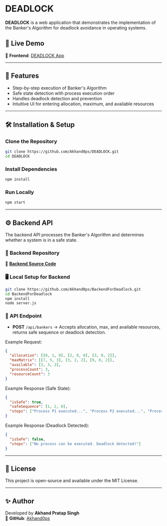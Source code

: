 # DEADLOCK

**DEADLOCK** is a web application that demonstrates the implementation of the Banker's Algorithm for deadlock avoidance in operating systems.

## 🚀 Live Demo

🔗 **Frontend**: [DEADLOCK App](https://deadlock-mu.vercel.app/index.html)  

---

## 📌 Features
- Step-by-step execution of Banker's Algorithm
- Safe state detection with process execution order
- Handles deadlock detection and prevention
- Intuitive UI for entering allocation, maximum, and available resources

---

## 🛠️ Installation & Setup

### Clone the Repository
```sh
git clone https://github.com/Akhand0ps/DEADLOCK.git
cd DEADLOCK
```

### Install Dependencies
```sh
npm install
```

### Run Locally
```sh
npm start
```

---

## ⚙️ Backend API

The backend API processes the Banker's Algorithm and determines whether a system is in a safe state.

### 📁 Backend Repository
🔗 **[Backend Source Code](https://github.com/Akhand0ps/BackendForDeadlock)**

### 🖥️ Local Setup for Backend
```sh
git clone https://github.com/Akhand0ps/BackendForDeadlock.git
cd BackendForDeadlock
npm install
node server.js
```

### 📌 API Endpoint
- **POST** `/api/bankers` → Accepts allocation, max, and available resources, returns safe sequence or deadlock detection.

Example Request:
```json
{
  "allocation": [[0, 1, 0], [2, 0, 0], [3, 0, 2]],
  "maxMatrix": [[7, 5, 3], [3, 2, 2], [9, 0, 2]],
  "available": [3, 3, 2],
  "processCount": 3,
  "resourceCount": 3
}
```

Example Response (Safe State):
```json
{
  "isSafe": true,
  "safeSequence": [1, 2, 0],
  "steps": ["Process P1 executed...", "Process P2 executed...", "Process P0 executed..."]
}
```

Example Response (Deadlock Detected):
```json
{
  "isSafe": false,
  "steps": ["No process can be executed. Deadlock detected!"]
}
```

---

## 📜 License
This project is open-source and available under the MIT License.

---

## ✨ Author
Developed by **Akhand Pratap Singh**  
🔗 **GitHub**: [Akhand0ps](https://github.com/Akhand0ps)

